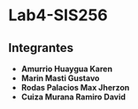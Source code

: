 # Lab4-SIS256

## Integrantes

- **Amurrio Huaygua Karen**
- **Marin Masti Gustavo**
- **Rodas Palacios Max Jherzon** 
- **Cuiza Murana Ramiro David**

